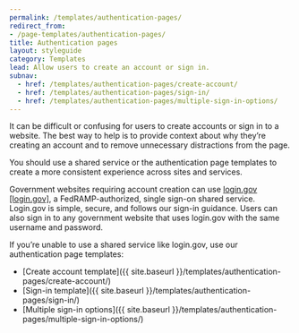 ```yaml
---
permalink: /templates/authentication-pages/
redirect_from:
- /page-templates/authentication-pages/
title: Authentication pages
layout: styleguide
category: Templates
lead: Allow users to create an account or sign in.
subnav:
  - href: /templates/authentication-pages/create-account/
  - href: /templates/authentication-pages/sign-in/
  - href: /templates/authentication-pages/multiple-sign-in-options/
---
```


It can be difficult or confusing for users to create accounts or sign in to a website. The best way to help is to provide context about why they’re creating an account and to remove unnecessary distractions from the page.

You should use a shared service or the authentication page templates to create a more consistent experience across sites and services.

Government websites requiring account creation can use [login.gov [login.gov]](https://login.gov), a FedRAMP-authorized, single sign-on shared service. Login.gov is simple, secure, and follows our sign-in guidance. Users can also sign in to any government website that uses login.gov with the same username and password.

If you’re unable to use a shared service like login.gov, use our authentication page templates:

- [Create account template]({{ site.baseurl }}/templates/authentication-pages/create-account/)
- [Sign-in template]({{ site.baseurl }}/templates/authentication-pages/sign-in/)
- [Multiple sign-in options]({{ site.baseurl }}/templates/authentication-pages/multiple-sign-in-options/)
